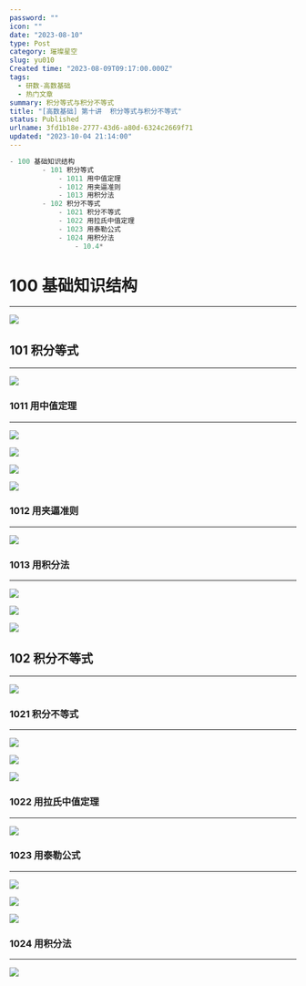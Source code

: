 ```yaml
---
password: ""
icon: ""
date: "2023-08-10"
type: Post
category: 璀璨星空
slug: yu010
Created time: "2023-08-09T09:17:00.000Z"
tags:
  - 研数-高数基础
  - 热门文章
summary: 积分等式与积分不等式
title: "[高数基础] 第十讲  积分等式与积分不等式"
status: Published
urlname: 3fd1b18e-2777-43d6-a80d-6324c2669f71
updated: "2023-10-04 21:14:00"
---
```


```javascript
- 100 基础知识结构
		- 101 积分等式
			- 1011 用中值定理
			- 1012 用夹逼准则
			- 1013 用积分法
		- 102 积分不等式
			- 1021 积分不等式
			- 1022 用拉氏中值定理
			- 1023 用泰勒公式
			- 1024 用积分法
				- 10.4*
```

# 100 基础知识结构

---

![](https://bu.dusays.com/2023/09/13/650159e3cc089.png)

## 101 积分等式

---

![](https://bu.dusays.com/2023/09/13/650159f9bdae0.png)

### 1011 用中值定理

---

![](https://bu.dusays.com/2023/09/13/650159fb06235.png)

![](https://bu.dusays.com/2023/09/13/650159fc6b728.png)

![](https://bu.dusays.com/2023/09/13/650159fd98e4c.png)

![](https://bu.dusays.com/2023/09/13/650159fed7909.png)

### 1012 用夹逼准则

---

![](https://bu.dusays.com/2023/09/13/65015a2732c71.png)

### 1013 用积分法

---

![](https://bu.dusays.com/2023/09/13/65015a2888ddb.png)

![](https://bu.dusays.com/2023/09/13/65015a2a0583c.png)

![](https://bu.dusays.com/2023/09/13/65015a2b14717.png)

## 102 积分不等式

---

![](https://bu.dusays.com/2023/09/13/65015a2c32494.png)

### 1021 积分不等式

---

![](https://bu.dusays.com/2023/09/13/65015a6c7859b.png)

![](https://bu.dusays.com/2023/09/13/65015a6dcc2b9.png)

![](https://bu.dusays.com/2023/09/13/65015a6f10986.png)

### 1022 用拉氏中值定理

---

![](https://bu.dusays.com/2023/09/13/65015a70566e1.png)

### 1023 用泰勒公式

---

![](https://bu.dusays.com/2023/09/13/65015a7185400.png)

![](https://bu.dusays.com/2023/09/13/65015a72ddd04.png)

![](https://bu.dusays.com/2023/09/13/65015a743e219.png)

### 1024 用积分法

---

![](https://bu.dusays.com/2023/09/13/65015a75a4e65.png)
